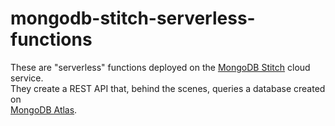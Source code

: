 # mongodb-stitch-serverless-functions

These are "serverless" functions deployed on the [MongoDB Stitch](https://www.mongodb.com/cloud/stitch) cloud service.  
They create a REST API that, behind the scenes, queries a database created on  
[MongoDB Atlas](https://www.mongodb.com/cloud/atlas).  
